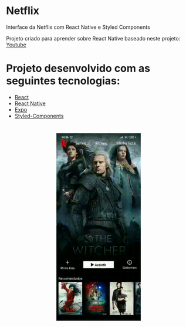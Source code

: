 # Netflix
Interface da Netflix com React Native e Styled Components

Projeto criado para aprender sobre React Native baseado neste projeto: <a href="https://www.youtube.com/watch?v=UTfGq8iaSEQ&t">Youtube</a>

# Projeto desenvolvido com as seguintes tecnologias:

- [React](https://reactjs.org)
- [React Native](https://facebook.github.io/react-native/)
- [Expo](https://expo.io/)
- [Styled-Components](https://styled-components.com/)
 


<h1 align="center">
<img align="center" src="https://github.com/matheusgir/netflix/blob/master/assets/netflix-react.gif" width="230px">
